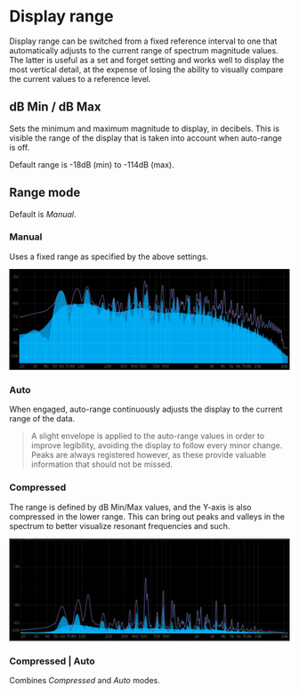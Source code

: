 # Display range

Display range can be switched from a fixed reference interval to one that automatically adjusts to the current range of spectrum magnitude values. The latter is useful as a set and forget setting and works well to display the most vertical detail, at the expense of losing the ability to visually compare the current values to a reference level.

## dB Min / dB Max

Sets the minimum and maximum magnitude to display, in decibels.
This is visible the range of the display that is taken into account when auto-range is off.

Default range is -18dB (min) to -114dB (max).

## Range mode

Default is _Manual_.

### Manual

Uses a fixed range as specified by the above settings.

![](include/Spectrum_Manual.png)

### Auto

When engaged, auto-range continuously adjusts the display to the current range of the data.

> A slight envelope is applied to the auto-range values in order to improve legibility, avoiding the display to follow every minor change. Peaks are always registered however, as these provide valuable information that should not be missed.

### Compressed

The range is defined by dB Min/Max values, and the Y-axis is also compressed in the lower range.
This can bring out peaks and valleys in the spectrum to better visualize resonant frequencies and such.

![](include/Spectrum_Compressed.png)

### Compressed &vert; Auto

Combines _Compressed_ and _Auto_ modes.
